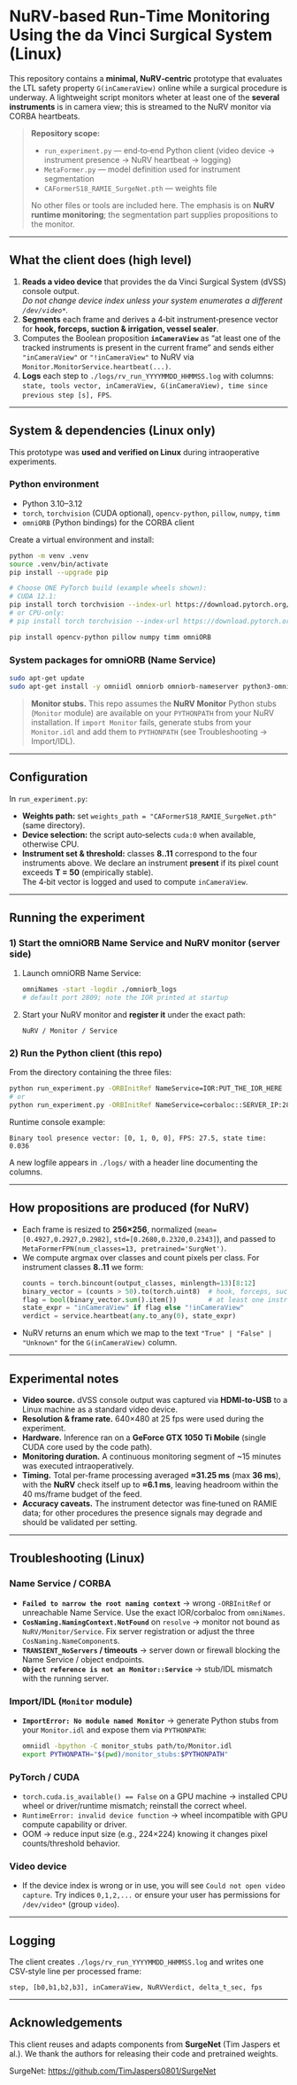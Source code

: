 # NuRV‑based Run‑Time Monitoring Using the da Vinci Surgical System (Linux)

This repository contains a **minimal, NuRV‑centric** prototype that evaluates the LTL safety property
`G(inCameraView)` online while a surgical procedure is underway. A lightweight script
monitors wheter at least one of the **several instruments** is in camera view; this is streamed to the
NuRV monitor via CORBA heartbeats.

> **Repository scope:**
>
> - `run_experiment.py` — end‑to‑end Python client (video device → instrument presence → NuRV heartbeat → logging)  
> - `MetaFormer.py` — model definition used for instrument segmentation  
> - `CAFormerS18_RAMIE_SurgeNet.pth` — weights file
>
> No other files or tools are included here. The emphasis is on **NuRV runtime monitoring**; the
> segmentation part supplies propositions to the monitor.

---

## What the client does (high level)

1. **Reads a video device** that provides the da Vinci Surgical System (dVSS) console output.  
   *Do not change device index unless your system enumerates a different `/dev/video*`.*
2. **Segments** each frame and derives a 4‑bit instrument‑presence vector for **hook, forceps, suction & irrigation, vessel sealer**.
3. Computes the Boolean proposition **`inCameraView`** as “at least one of the tracked instruments is present in the current frame” and sends either `"inCameraView"` or `"!inCameraView"` to NuRV via `Monitor.MonitorService.heartbeat(...)`.
4. **Logs** each step to `./logs/rv_run_YYYYMMDD_HHMMSS.log` with columns:  
   `state, tools vector, inCameraView, G(inCameraView), time since previous step [s], FPS`.


---

## System & dependencies (Linux only)

This prototype was **used and verified on Linux** during intraoperative experiments.

### Python environment
- Python 3.10–3.12
- `torch`, `torchvision` (CUDA optional), `opencv-python`, `pillow`, `numpy`, `timm`
- `omniORB` (Python bindings) for the CORBA client

Create a virtual environment and install:
```bash
python -m venv .venv
source .venv/bin/activate
pip install --upgrade pip

# Choose ONE PyTorch build (example wheels shown):
# CUDA 12.1:
pip install torch torchvision --index-url https://download.pytorch.org/whl/cu121
# or CPU-only:
# pip install torch torchvision --index-url https://download.pytorch.org/whl/cpu

pip install opencv-python pillow numpy timm omniORB
```

### System packages for omniORB (Name Service)
```bash
sudo apt-get update
sudo apt-get install -y omniidl omniorb omniorb-nameserver python3-omniorb
```

> **Monitor stubs.** This repo assumes the **NuRV Monitor** Python stubs (`Monitor` module) are available on your `PYTHONPATH` from your NuRV installation. If `import Monitor` fails, generate stubs from your `Monitor.idl` and add them to `PYTHONPATH` (see Troubleshooting → Import/IDL).

---

## Configuration

In `run_experiment.py`:

- **Weights path:** set `weights_path = "CAFormerS18_RAMIE_SurgeNet.pth"` (same directory).  
- **Device selection:** the script auto‑selects `cuda:0` when available, otherwise CPU.
- **Instrument set & threshold:** classes **8..11** correspond to the four instruments above.
  We declare an instrument **present** if its pixel count exceeds **T = 50** (empirically stable).  
  The 4‑bit vector is logged and used to compute `inCameraView`.

---

## Running the experiment

### 1) Start the omniORB Name Service and NuRV monitor (server side)

1. Launch omniORB Name Service:
   ```bash
   omniNames -start -logdir ./omniorb_logs
   # default port 2809; note the IOR printed at startup
   ```
2. Start your NuRV monitor and **register it** under the exact path:
   ```
   NuRV / Monitor / Service
   ```

### 2) Run the Python client (this repo)

From the directory containing the three files:
```bash
python run_experiment.py -ORBInitRef NameService=IOR:PUT_THE_IOR_HERE
# or
python run_experiment.py -ORBInitRef NameService=corbaloc::SERVER_IP:2809/NameService
```

Runtime console example:
```
Binary tool presence vector: [0, 1, 0, 0], FPS: 27.5, state time: 0.036
```
A new logfile appears in `./logs/` with a header line documenting the columns.

---

## How propositions are produced (for NuRV)

- Each frame is resized to **256×256**, normalized (`mean=[0.4927,0.2927,0.2982]`, `std=[0.2680,0.2320,0.2343]`), and passed to `MetaFormerFPN(num_classes=13, pretrained='SurgNet')`.
- We compute argmax over classes and count pixels per class. For instrument classes **8..11** we form:
  ```python
  counts = torch.bincount(output_classes, minlength=13)[8:12]
  binary_vector = (counts > 50).to(torch.uint8)  # hook, forceps, suction&irrigation, vessel sealer
  flag = bool(binary_vector.sum().item())        # at least one instrument present
  state_expr = "inCameraView" if flag else "!inCameraView"
  verdict = service.heartbeat(any.to_any(0), state_expr)
  ```
- NuRV returns an enum which we map to the text `"True" | "False" | "Unknown"` for the `G(inCameraView)` column.

---

## Experimental notes

- **Video source.** dVSS console output was captured via **HDMI‑to‑USB** to a Linux machine as a standard video device.  
- **Resolution & frame rate.** 640×480 at 25 fps were used during the experiment.  
- **Hardware.** Inference ran on a **GeForce GTX 1050 Ti Mobile** (single CUDA core used by the code path).  
- **Monitoring duration.** A continuous monitoring segment of ~15 minutes was executed intraoperatively.  
- **Timing.** Total per‑frame processing averaged **≈31.25 ms** (max **36 ms**), with the **NuRV** check itself up to **≈6.1 ms**, leaving headroom within the 40 ms/frame budget of the feed.  
- **Accuracy caveats.** The instrument detector was fine‑tuned on RAMIE data; for other procedures the presence signals may degrade and should be validated per setting.

---

## Troubleshooting (Linux)

### Name Service / CORBA
- **`Failed to narrow the root naming context`** → wrong `-ORBInitRef` or unreachable Name Service. Use the exact IOR/corbaloc from `omniNames`.
- **`CosNaming.NamingContext.NotFound`** on `resolve` → monitor not bound as `NuRV/Monitor/Service`. Fix server registration or adjust the three `CosNaming.NameComponent`s.
- **`TRANSIENT_NoServers` / timeouts** → server down or firewall blocking the Name Service / object endpoints.
- **`Object reference is not an Monitor::Service`** → stub/IDL mismatch with the running server.

### Import/IDL (`Monitor` module)
- **`ImportError: No module named Monitor`** → generate Python stubs from your `Monitor.idl` and expose them via `PYTHONPATH`:
  ```bash
  omniidl -bpython -C monitor_stubs path/to/Monitor.idl
  export PYTHONPATH="$(pwd)/monitor_stubs:$PYTHONPATH"
  ```

### PyTorch / CUDA
- `torch.cuda.is_available() == False` on a GPU machine → installed CPU wheel or driver/runtime mismatch; reinstall the correct wheel.
- `RuntimeError: invalid device function` → wheel incompatible with GPU compute capability or driver.
- OOM → reduce input size (e.g., 224×224) knowing it changes pixel counts/threshold behavior.

### Video device
- If the device index is wrong or in use, you will see `Could not open video capture`. Try indices `0,1,2,...` or ensure your user has permissions for `/dev/video*` (group `video`).

---

## Logging

The client creates `./logs/rv_run_YYYYMMDD_HHMMSS.log` and writes one CSV‑style line per processed frame:
```
step, [b0,b1,b2,b3], inCameraView, NuRVVerdict, delta_t_sec, fps
```
---

## Acknowledgements

This client reuses and adapts components from **SurgeNet** (Tim Jaspers et al.). We thank the authors for releasing their code and pretrained weights.

SurgeNet: <https://github.com/TimJaspers0801/SurgeNet>
